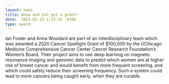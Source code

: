 ```yaml
---
layout: news
title: Anna and Ian get a grant!
date:  2021-01-13 1:13:16 -0700
type: award
---
```

Ian Foster and Anna Woodard are part of an interdisciplinary team which was awarded a 2020 Cancer Spotlight Grant of $100,000 by the UChicago Medicine Comprehensive Cancer Center Cancer Research Foundation’s Women’s Board. Their project aims to use deep learning on magnetic resonance imaging and genomic data to predict which women are at higher risk of breast cancer and would benefit from more frequent screening, and which could safely reduce their screening frequency. Such a system could lead to more cancers being caught early, when they are curable.

